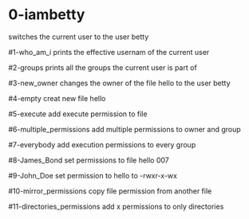 # 0-iambetty
switches the current user to the user betty

#1-who_am_i
prints the effective usernam of the current user

#2-groups
prints all the groups the current user is part of

#3-new_owner
changes the owner of the file hello to the user betty

#4-empty
creat new file hello

#5-execute
add execute permission to file

#6-multiple_permissions
add multiple permissions to owner and group

#7-everybody
add execution permissions to every group

#8-James_Bond
set permissions to file hello 007

#9-John_Doe
set permission to hello to -rwxr-x-wx

#10-mirror_permissions
copy file permission from another file

#11-directories_permissions
add x permissions to only directories 
